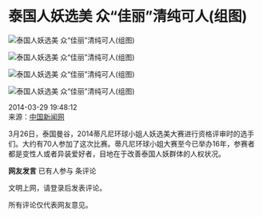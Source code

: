 # 泰国人妖选美 众“佳丽”清纯可人(组图)

![泰国人妖选美 众“佳丽”清纯可人(组图)](http://images2.china.com/news/zh_cn/top50/11151898/20140329/18421114_2014032919481985228000.jpg)

![泰国人妖选美 众“佳丽”清纯可人(组图)](http://images2.china.com/news/zh_cn/top50/11151898/20140329/18421114_2014032919482329562000.jpg)

![泰国人妖选美 众“佳丽”清纯可人(组图)](http://images2.china.com/news/zh_cn/top50/11151898/20140329/18421114_2014032919482699804400.jpg)

![泰国人妖选美 众“佳丽”清纯可人(组图)](http://images2.china.com/news/zh_cn/top50/11151898/20140329/18421114_2014032919483133958400.jpg)

2014-03-29 19:48:12  
来源：[中国新闻网](http://www.chinanews.com.cn/)  

3月26日，泰国曼谷，2014蒂凡尼环球小姐人妖选美大赛进行资格评审时的选手们。大约有70人参加了这次比赛。蒂凡尼环球小姐大赛至今已举办16年，参赛者都是变性人或者异装爱好者，目地在于改善泰国人妖群体的人权状况。

**网友发言** 已有人参与 条评论

文明上网，请登录后发表评论。

所有评论仅代表网友意见。